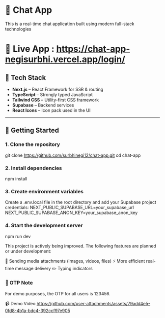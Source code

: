 # 💬 Chat App 

This is a real-time chat application built using modern full-stack technologies 

# 🔗 Live App : https://chat-app-negisurbhi.vercel.app/login/

## 🧰 Tech Stack

- **Next.js** – React Framework for SSR & routing  
- **TypeScript** – Strongly typed JavaScript  
- **Tailwind CSS** – Utility-first CSS framework  
- **Supabase** – Backend services  
- **React Icons** – Icon pack used in the UI  

---

## 🚀 Getting Started

### 1. Clone the repository
git clone https://github.com/surbhinegi12/chat-app.git
cd chat-app
### 2. Install dependencies
npm install
### 3. Create environment variables
Create a .env.local file in the root directory and add your Supabase project credentials:
NEXT_PUBLIC_SUPABASE_URL=your_supabase_url
NEXT_PUBLIC_SUPABASE_ANON_KEY=your_supabase_anon_key
### 4. Start the development server
npm run dev

This project is actively being improved. The following features are planned or under development:

📎 Sending media attachments (images, videos, files)
⚡ More efficient real-time message delivery
✏️ Typing indicators


### 🔐 OTP Note
For demo purposes, the OTP for all users is 123456.

📹 Demo Video
https://github.com/user-attachments/assets/79add4e5-0fd8-4b1a-bdc4-392ccf97e905




